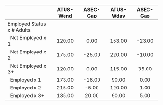 
|                      |    ATUS-Wend |     ASEC-Gap |    ATUS-Wday |     ASEC-Gap |
| -------------------- | :----------: | :----------: | :----------: | :----------: |
| Employed Status x # Adults |              |              |              |              |
| &nbsp;&nbsp;Not Employed x 1 |       120.00 |         0.00 |       153.00 |       -23.00 |
| &nbsp;&nbsp;Not Employed x 2 |       175.00 |       -25.00 |       220.00 |       -10.00 |
| &nbsp;&nbsp;Not Employed x 3+ |       120.00 |         0.00 |       115.00 |        35.00 |
| &nbsp;&nbsp;Employed x 1 |       173.00 |       -18.00 |        90.00 |         0.00 |
| &nbsp;&nbsp;Employed x 2 |       215.00 |        -5.00 |       120.00 |         1.00 |
| &nbsp;&nbsp;Employed x 3+ |       135.00 |        20.00 |        90.00 |         5.00 |


